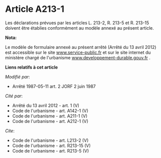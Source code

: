 # Article A213-1

Les déclarations prévues par les articles L. 213-2, R. 213-5 et R. 213-15 doivent être établies conformément au modèle annexé
au présent article.

**Nota:**

Le modèle de formulaire annexé au présent arrêté (Arrêté du 13 avril 2012) est accessible sur le site www.service-public.fr
et sur le site internet du ministère chargé de l'urbanisme www.developpement-durable.gouv.fr .

**Liens relatifs à cet article**

_Modifié par_:

  - Arrêté 1987-05-11 art. 2 JORF 2 juin 1987

_Cité par_:

  - Arrêté du 13 avril 2012 - art. 1 (V)
  - Code de l'urbanisme - art. A142-1 (V)
  - Code de l'urbanisme - art. A211-1 (V)
  - Code de l'urbanisme - art. A212-1 (V)

_Cite_:

  - Code de l'urbanisme - art. L213-2 (V)
  - Code de l'urbanisme - art. R213-15 (V)
  - Code de l'urbanisme - art. R213-5 (V)
